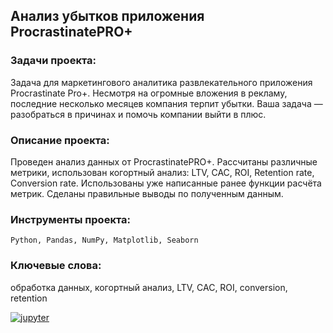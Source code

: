 ## Анализ убытков приложения ProcrastinatePRO+

### Задачи проекта:
Задача для маркетингового аналитика развлекательного приложения Procrastinate Pro+.
Несмотря на огромные вложения в рекламу, последние несколько месяцев компания терпит убытки.
Ваша задача — разобраться в причинах и помочь компании выйти в плюс.

### Описание проекта:
Проведен анализ данных от ProcrastinatePRO+.
Рассчитаны различные метрики, использован когортный анализ: LTV, CAC, ROI, Retention rate, Conversion rate.
Использованы уже написанные ранее функции расчёта метрик. Сделаны правильные выводы по полученным данным.

### Инструменты проекта:
<code>Python, Pandas, NumPy, Matplotlib, Seaborn</code>

### Ключевые слова:
обработка данных, когортный анализ, LTV, CAC, ROI, conversion, retention

[![jupyter](https://custom-icon-badges.herokuapp.com/badge/Notebook-24292f.svg?logo=jupyter&style=for-the-badge)](https://github.com/dmitrylgdsl/yandex-practikum-da-projects/blob/main/project07_app-marketing-analysis/app-marketing-analysis.ipynb)

